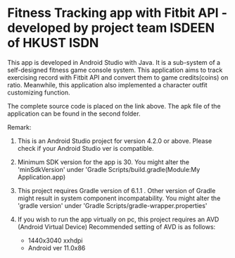 # Fitness Tracking app with Fitbit API - developed by project team ISDEEN of HKUST ISDN
This app is developed in Android Studio with Java. It is a sub-system of a self-designed fitness game console system. This application aims to track exercising record with Fitbit API and convert them to game credits(coins) on ratio. Meanwhile, this application also implemented a character outfit customizing function. 

The complete source code is placed on the link above. The apk file of the application can be found in the second folder.

Remark: 
1) This is an Android Studio project for version 4.2.0 or above. Please check if your Android Studio ver is compatible.
2) Minimum SDK version for the app is 30. You might alter the 'minSdkVersion' under 'Gradle Scripts/build.gradle(Module:My Application.app)
3) This project requires Gradle version of 6.1.1 . Other version of Gradle might result in system component incompatability. You might alter the 'gradle version' under 'Gradle Scripts/gradle-wrapper.properties'
4) If you wish to run the app virtually on pc, this project requires an AVD (Android Virtual Device) Recommended setting of AVD is as follows:
    
    - 1440x3040  xxhdpi
    - Android ver 11.0x86


